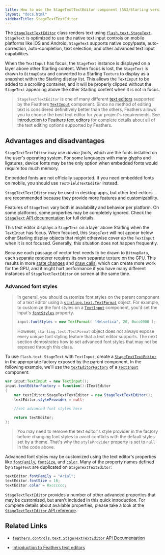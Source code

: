```yaml
---
title: How to use the StageTextTextEditor component (AS3/Starling version)
layout: "docs.html"
sidebarTitle: StageTextTextEditor
---
```


The [`StageTextTextEditor`](/api-reference/feathers/controls/text/StageTextTextEditor.html) class renders text using [`flash.text.StageText`](https://airsdk.dev/reference/actionscript/3.0/flash/text/StageText.html). `StageText` is optimized to use the native text input controls on mobile platforms like iOS and Android. `StageText` supports native copy/paste, auto-correction, auto-completion, text selection, and other advanced text input capabilities.

When the `TextInput` has focus, the `StageText` instance is displayed on a layer above other Starling content. When focus is lost, the `StageText` is drawn to `BitmapData` and converted to a Starling `Texture` to display as a snapshot within the Starling display list. This allows the `TextInput` to be added to a scrolling container, and it will be properly clipped without the `StageText` appearing above the other Starling content when it is not in focus.

> `StageTextTextEditor` is one of many different [text editors](./text-editors.md) supported by the Feathers [`TextInput`](./text-input.md) component. Since no method of editing text is considered definitively better than the others, Feathers allows you to choose the best text editor for your project's requirements. See [Introduction to Feathers text editors](./text-editors.md) for complete details about all of the text editing options supported by Feathers.

## Advantages and disadvantages

`StageTextTextEditor` may use _device fonts_, which are the fonts installed on the user's operating system. For some languages with many glyphs and ligatures, device fonts may be the only option when embedded fonts would require too much memory.

Embedded fonts are not officially supported. If you need embedded fonts on mobile, you should use `TextFieldTextEditor` instead.

`StageTextTextEditor` may be used in desktop apps, but other text editors are recommended because they provide more features and customizability.

Features of `StageText` vary both in availability and behavior per platform. On some platforms, some properties may be completely ignored. Check the [`StageText` API documentation](https://airsdk.dev/reference/actionscript/3.0/flash/text/StageText.html) for full details.

This text editor displays a `StageText` on a layer above Starling when the `TextInput` has focus. When focused, this `StageText` will not appear below other Starling display objects that might otherwise cover up the `TextInput` when it is not focused. Generally, this situation does not happen frequently.

Because each passage of vector text needs to be drawn to `BitmapData`, each separate renderer requires its own separate texture on the GPU. This results in more [state changes](https://wiki.starling-framework.org/manual/performance_optimization#minimize_state_changes) and [draw calls](./faq/draw-calls.md), which can create more work for the GPU, and it might hurt performance if you have many different instances of `StageTextTextEditor` on screen at the same time.

### Advanced font styles

> In general, you should customize font styles on the parent component of a text editor using a [`starling.text.TextFormat`](https://doc.starling-framework.org/current/starling/text/TextFormat.html) object. For example, to customize the font styles on a [`TextInput`](./text-input.md) component, you'd set the input's [`fontStyles`](/api-reference/feathers/controls/TextInput.html#fontStyles) property.
>
> ```actionscript
> input.fontStyles = new TextFormat( "Helvetica", 20, 0xcc0000 );
> ```
>
> However, `starling.text.TextFormat` object does not always expose every unique font styling feature that a text editor supports. The next section demostrates how to set advanced font styles that may not be exposed through this class.

To use `flash.text.StageText` with `TextInput`, create a [`StageTextTextEditor`](/api-reference/feathers/controls/text/StageTextTextEditor.html) in the appropriate factory exposed by the parent component. In the following example, we'll use the [`textEditorFactory`](/api-reference/feathers/controls/TextInput.html#textEditorFactory) of a [`TextInput`](./text-input.md) component:

```actionscript
var input:TextInput = new TextInput();
input.textEditorFactory = function():ITextEditor
{
	var textEditor:StageTextTextEditor = new StageTextTextEditor();
	textEditor.styleProvider = null;

	//set advanced font styles here

	return textEditor;
};
```

> You may need to remove the text editor's style provider in the factory before changing font styles to avoid conflicts with the default styles set by a theme. That's why the `styleProvider` property is set to `null` in the code above.

Advanced font styles may be customized using the text editor's properties like [`fontFamily`](/api-reference/feathers/controls/text/StageTextTextEditor.html#fontFamily), [`fontSize`](/api-reference/feathers/controls/text/StageTextTextEditor.html#fontSize), and [`color`](/api-reference/feathers/controls/text/StageTextTextEditor.html#color). Many of the property names defined by `StageText` are duplicated on `StageTextTextEditor`:

```actionscript
textEditor.fontFamily = "Arial";
textEditor.fontSize = 16;
textEditor.color = 0xcccccc;
```

`StageTextTextEditor` provides a number of other advanced properties that may be customized, but aren't included in this quick introduction. For complete details about available properties, please take a look at the [`StageTextTextEditor` API reference](/api-reference/feathers/controls/text/StageTextTextEditor.html).

## Related Links

- [`feathers.controls.text.StageTextTextEditor` API Documentation](/api-reference/feathers/controls/text/StageTextTextEditor.html)

- [Introduction to Feathers text editors](./text-editors.md)
